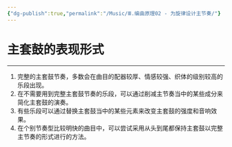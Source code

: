 ```yaml
---
{"dg-publish":true,"permalink":"/Music/Ⅲ.编曲原理02 - 为旋律设计主节奏/"}
---
```


# 主套鼓的表现形式
---
1. 完整的主套鼓节奏，多数会在曲目的配器较厚、情感较强、织体的级别较高的乐段出现。
2. 在不需要用到完整主套鼓节奏的乐段，可以通过削减主节奏当中的某些成分来简化主套鼓的演奏。
3. 有些乐段可以通过替换主套鼓当中的某些元素来改变主套鼓的强度和音响效果。
4. 在个别节奏型比较明快的曲目中，可以尝试采用从头到尾都保持主套鼓以完整主节奏的形式进行的方法。
